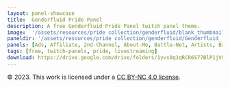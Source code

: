 ```yaml
---
layout: panel-showcase
title:  Genderfluid Pride Panel
description: A free Genderfluid Pride Panel twitch panel theme.
image:  '/assets/resources/pride collection/genderfluid/blank_thumbnail.png'
paneldir: '/assets/resources/pride collection/genderfluid/Genderfluid_'
panels: [Ads, Affiliate, 2nd-Channel, About-Me, Battle-Net, Artists, Background, ArtStation, Birthday, BTTV, Calendar, Blog, Charity, Chat-Rules, Clips, Channel-Points, Emotes, Fanmail, Donate, Editor, Friends, Games, Gear, FAQ, Hardware, Hive, Hall-of-Fame, Hall-of-Shame, Ko-Fi, Languages, Leaderboard, Links, Music, Mastadon, Merch, Mods, New-Channel, P.O, Partners, My-Shop, Sponsorships, Subscribe, Support, TikTok, Perks, Playlist, Pronouns, Rules]
tags: [free, twitch-panels, pride, livestreaming]
download: https://drive.google.com/drive/folders/1yvs0q1qRCR6S77BlP1jV9oCfNNKaPLf4?usp=share_link
---
```


© 2023. This work is licensed under a [CC BY-NC 4.0 license](https://creativecommons.org/licenses/by-nc/4.0/). 
